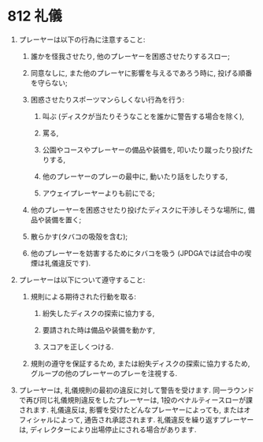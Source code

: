 # 812 礼儀

1. プレーヤーは以下の行為に注意すること:

    1. 誰かを怪我させたり,
    他のプレーヤーを困惑させたりするスロー;

    1. 同意なしに,
    また他のプレーヤに影響を与えるであろう時に,
    投げる順番を守らない;

    1. 困惑させたりスポーツマンらしくない行為を行う:

        1. 叫ぶ
        (ディスクが当たりそうなことを誰かに警告する場合を除く),

        1. 罵る,

        1. 公園やコースやプレーヤーの備品や装備を,
        叩いたり蹴ったり投げたりする,

        1. 他のプレーヤーのプレーの最中に,
        動いたり話をしたりする,

        1. アウェイプレーヤーよりも前にでる;

    1. 他のプレーヤーを困惑させたり投げたディスクに干渉しそうな場所に,
    備品や装備を置く;

    1. 散らかす(タバコの吸殻を含む);

    1. 他のプレーヤーを妨害するためにタバコを吸う
    (JPDGAでは試合中の喫煙は礼儀違反です).

1. プレーヤーは以下について遵守すること:

    1. 規則による期待された行動を取る:

        1. 紛失したディスクの探索に協力する,

        1. 要請された時は備品や装備を動かす,

        1. スコアを正しくつける.

    1. 規則の遵守を保証するため,
    または紛失ディスクの探索に協力するため,
    グループの他のプレーヤーのプレーを注視する.

1. プレーヤーは,
礼儀規則の最初の違反に対して警告を受けます.
同一ラウンドで再び同じ礼儀規則違反をしたプレーヤーは,
1投のペナルティースローが課されます.
礼儀違反は,
影響を受けたどんなプレーヤーによっても,
またはオフィシャルによって,
通告され承認されます.
礼儀違反を繰り返すプレーヤーは,
ディレクターにより出場停止にされる場合があります.

